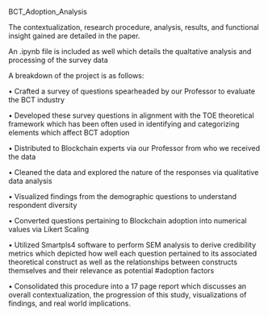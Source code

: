 BCT_Adoption_Analysis

The contextualization, research procedure, analysis, results, and functional insight gained are detailed in the paper. 

An .ipynb file is included as well which details the qualtative analysis and processing of the survey data

A breakdown of the project is as follows:

  • Crafted a survey of questions spearheaded by our Professor to evaluate the BCT industry 
  
  • Developed these survey questions in alignment with the TOE theoretical framework which has been often used in identifying and categorizing elements which affect BCT adoption
  
  • Distributed to Blockchain experts via our Professor from who we received the data
  
  • Cleaned the data and explored the nature of the responses via qualitative data analysis
  
  • Visualized findings from the demographic questions to understand respondent diversity 
  
  • Converted questions pertaining to Blockchain adoption into numerical values via Likert Scaling
  
  • Utilized Smartpls4 software to perform SEM analysis to derive credibility metrics which depicted how well each question pertained to its associated theoretical construct as well as the     relationships between constructs themselves and their relevance as potential #adoption factors
  
  • Consolidated this procedure into a 17 page report which discusses an overall contextualization, the progression of this study, visualizations of findings, and real world implications. 

